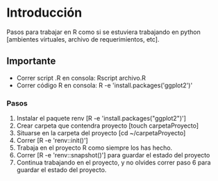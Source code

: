 # Introducción

Pasos para trabajar en R como si se estuviera trabajando en python [ambientes virtuales, archivo de requerimientos, etc].

## Importante

- Correr script .R en consola: Rscript archivo.R
- Correr código R en consola: R -e 'install.packages('ggplot2')'

### Pasos
1. Instalar el paquete renv [R -e 'install.packages("ggplot2")']
2. Crear carpeta que contendra proyecto [touch carpetaProyecto]
3. Situarse en la carpeta del proyecto [cd ~/carpetaProyecto]
4. Correr [R -e 'renv::init()']
5. Trabaja en el proyecto R como siempre los has hecho.
6. Correr [R -e 'renv::snapshot()'] para guardar el estado del proyecto
7. Continua trabajando en el proyecto, y no olvides correr paso 6 para guardar el estado del proyecto.